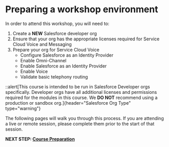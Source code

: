 # Preparing a workshop environment
In order to attend this workshop, you will need to:

1.  Create a **NEW** Salesforce developer org
1.  Ensure that your org has the appropriate licenses required for Service Cloud Voice and Messaging
1.  Prepare your org for Service Cloud Voice
    *  Configure Salesforce as an Identity Provider
    *  Enable Omni-Channel
    *  Enable Salesforce as an Identity Provider
    *  Enable Voice
    *  Validate basic telephony routing

::alert[This course is intended to be run in Salesforce Developer orgs specifically. Developer orgs have all additional licenses and permissions required for the modules in this course. We **DO NOT** recommend using a production or sandbox org.]{header="Salesforce Org Type" type="warning"}

The following pages will walk you through this process. If you are attending a live or remote session, please complete them prior to the start of that session. 

**NEXT STEP: [Course Preparation](prep_index.md)**

